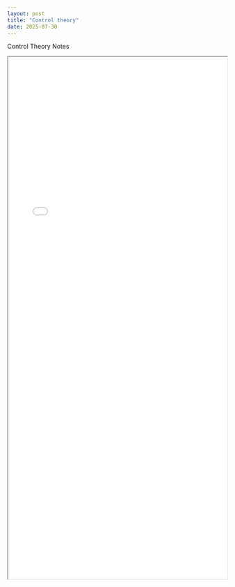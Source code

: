 ```yaml
---
layout: post
title: "Control theory"
date: 2025-07-30
---
```


Control Theory Notes
<iframe src="{{ site.baseurl }}/assets/files/control_theory.pdf" width="100%" height="1200px"></iframe>
